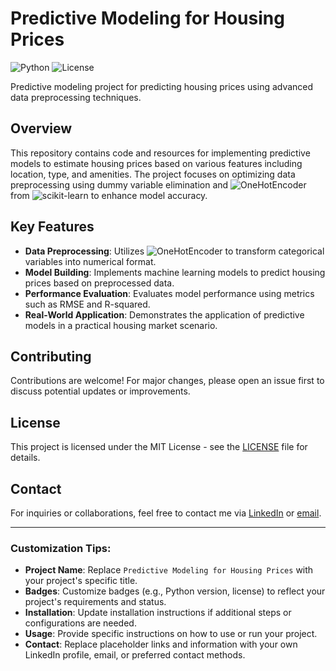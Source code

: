 # Predictive Modeling for Housing Prices

![Python](https://img.shields.io/badge/Python-3.x-blue.svg)
![License](https://img.shields.io/badge/License-MIT-green.svg)

Predictive modeling project for predicting housing prices using advanced data preprocessing techniques.

## Overview

This repository contains code and resources for implementing predictive models to estimate housing prices based on various features including location, type, and amenities. The project focuses on optimizing data preprocessing using dummy variable elimination and ![OneHotEncoder](https://img.shields.io/badge/OneHotEncoder-scikit--learn-orange) from ![scikit-learn](https://img.shields.io/badge/scikit--learn-0.24.2-blue) to enhance model accuracy.

## Key Features

- **Data Preprocessing**: Utilizes ![OneHotEncoder](https://img.shields.io/badge/OneHotEncoder-scikit--learn-orange) to transform categorical variables into numerical format.
- **Model Building**: Implements machine learning models to predict housing prices based on preprocessed data.
- **Performance Evaluation**: Evaluates model performance using metrics such as RMSE and R-squared.
- **Real-World Application**: Demonstrates the application of predictive models in a practical housing market scenario.
 
## Contributing

Contributions are welcome! For major changes, please open an issue first to discuss potential updates or improvements.

## License

This project is licensed under the MIT License - see the [LICENSE](LICENSE) file for details.

## Contact

For inquiries or collaborations, feel free to contact me via [LinkedIn](https://www.linkedin.com/in/yourusername/) or [email](mailto:youremail@example.com).

---

### Customization Tips:
- **Project Name**: Replace `Predictive Modeling for Housing Prices` with your project's specific title.
- **Badges**: Customize badges (e.g., Python version, license) to reflect your project's requirements and status.
- **Installation**: Update installation instructions if additional steps or configurations are needed.
- **Usage**: Provide specific instructions on how to use or run your project.
- **Contact**: Replace placeholder links and information with your own LinkedIn profile, email, or preferred contact methods.
